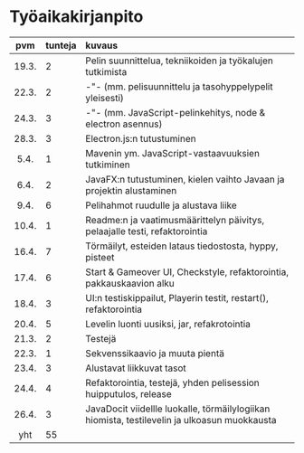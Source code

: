 # Työaikakirjanpito

| pvm | tunteja | kuvaus |
| :----:|:-----| :-----|
| 19.3. | 2 | Pelin suunnittelua, tekniikoiden ja työkalujen tutkimista |
| 22.3. | 2 | -"- (mm. pelisuunnittelu ja tasohyppelypelit yleisesti)|
| 24.3. | 3 | -"- (mm. JavaScript-pelinkehitys, node & electron asennus)|
| 28.3. | 3 | Electron.js:n tutustuminen |
| 5.4. | 1 | Mavenin ym. JavaScript-vastaavuuksien tutkiminen |
| 6.4. | 2 | JavaFX:n tutustuminen, kielen vaihto Javaan ja projektin alustaminen |
| 9.4. | 6 | Pelihahmot ruudulle ja alustava liike |
| 10.4. | 1 | Readme:n ja vaatimusmäärittelyn päivitys, pelaajalle testi, refaktorointia |
| 16.4. | 7 | Törmäilyt, esteiden lataus tiedostosta, hyppy, pisteet |
| 17.4. | 6 | Start & Gameover UI, Checkstyle, refaktorointia, pakkauskaavion alku |
| 18.4. | 3 | UI:n testiskippailut, Playerin testit, restart(), refaktorointia |
| 20.4. | 5 | Levelin luonti uusiksi, jar, refakrotointia |
| 21.3. | 2 | Testejä |
| 22.3. | 1 | Sekvenssikaavio ja muuta pientä |
| 23.4. | 3 | Alustavat liikkuvat tasot |
| 24.4. | 4 | Refaktorointia, testejä, yhden pelisession huipputulos, release |
| 26.4. | 3 | JavaDocit viidellle luokalle, törmäilylogiikan hiomista, testilevelin ja ulkoasun muokkausta |
| yht | 55 |
